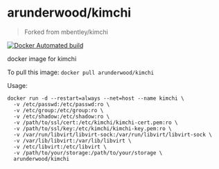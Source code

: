 arunderwood/kimchi
===============

> Forked from mbentley/kimchi

[![Docker Automated build](https://img.shields.io/docker/automated/jrottenberg/ffmpeg.svg)](https://hub.docker.com/r/arunderwood/kimchi/)

docker image for kimchi

To pull this image:
`docker pull arunderwood/kimchi`

Usage:
```
docker run -d --restart=always --net=host --name kimchi \
  -v /etc/passwd:/etc/passwd:ro \
  -v /etc/group:/etc/group:ro \
  -v /etc/shadow:/etc/shadow:ro \
  -v /path/to/ssl/cert:/etc/kimchi/kimchi-cert.pem:ro \
  -v /path/to/ssl/key:/etc/kimchi/kimchi-key.pem:ro \
  -v /var/run/libvirt/libvirt-sock:/var/run/libvirt/libvirt-sock \
  -v /var/lib/libvirt:/var/lib/libvirt \
  -v /etc/libvirt:/etc/libvirt \
  -v /path/to/your/storage:/path/to/your/storage \
  arunderwood/kimchi
```
